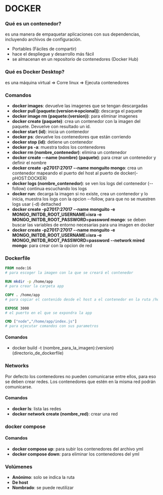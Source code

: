 # **DOCKER**

### **Qué es un contenedor?**

es una manera de empaquetar aplicaciones con sus dependencias, incluyendo archivos de configuración.

- Portables (Fáciles de compartir)
- hace el despliegue y desarrollo más fácil
- se almacenan en un repositorio de contenedores (Docker Hub)

### **Qué es Docker Desktop?**

es una máquina virtual => Corre linux => Ejecuta contenedores

### **Comandos**

- **docker images**: devuelve las imagenes que se tengan descargadas
- **docker pull (paquete:(version=>opcional))**: descarga el paquete
- **docker image rm (paquete:(version))**: para eliminar imagenes
- **docker create (paquete)**: crea un contenedor con la imagen del paquete. Devuelve con resultado un id.
- **docker start (id)**: inicia un contenedor
- **docker ps**: devuelve los contenedores que están corriendo
- **docker stop (id)**: detiene un contenedor
- **docker ps -a**: muestra todos los contenedores
- **docker rm (nombre_contenedor)**: elimina un contenedor
- **docker create --name (nombre) (paquete)**: para crear un contenedor y definir el nombre
- **docker create -p27017:27017 --name monguito mongo**: crea un contenedor mapeando el puerto del host al puerto de
  docker(-pHOST:DOCKER)
- **docker logs (nombre_contenedor)**: se ven los logs del contenedor (--follow) continua escuchando los logs
- **docker run**: decarga la imagen si no existe, crea un contenedor y lo inicia, muestra los logs con la opcion --follow, para que no se muestren logs usar (-d) dettached  
- **docker create -p27017:27017 --name monguito -e MONGO_INITDB_ROOT_USERNAME=isra -e MONGO_INITDB_ROOT_PASSWORD=password mongo**: se deben buscar las variables de entorno necesarias para una imagen en docker
- **docker create -p27017:27017 --name monguito -e MONGO_INITDB_ROOT_USERNAME=isra -e MONGO_INITDB_ROOT_PASSWORD=password --network mired mongo**: para crear con la opcion de red

### **Dockerfile**
```dockerfile
FROM node:16 
# para escoger la imagen con la que se creará el contenedor

RUN mkdir -p /home/app
# para crear la carpeta app  

COPY . /home/app
# para copiar el contenido desde el host a el contenedor en la ruta /home/app

EXPOSE 3000
# el puerto en el que se expondra la app

CMD ["node","/home/app/index.js"]
# para ejecutar comandos con sus parametros
```

#### **Comandos**

- docker build -t (nombre_para_la_imagen):(version) (directorio_de_dockerfile)

### **Networks**

Por defecto los contenedores no pueden comunicarse entre ellos, para eso se deben crear redes.
Los contenedores que estén en la misma red podrán comunicarse.

#### **Comandos**

- **docker ls**: lista las redes
- **docker network create (nombre_red)**: crear una red


### **docker compose**

#### Comandos

- **docker compose up**: para subir los contenedores del archivo yml
- **docker compose down**: para eliminar los contenedores del yml

### Volúmenes

- **Anónimo**: solo se indica la ruta
- **De host**
- **Nombrado**: se puede reutilizar  
